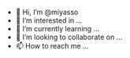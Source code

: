 - 👋 Hi, I’m @miyasso
- 👀 I’m interested in ...
- 🌱 I’m currently learning ...
- 💞️ I’m looking to collaborate on ...
- 📫 How to reach me ...

<!---
miyasso/miyasso is a ✨ special ✨ repository because its `README.md` (this file) appears on your GitHub profile.
You can click the Preview link to take a look at your changes.
--->
